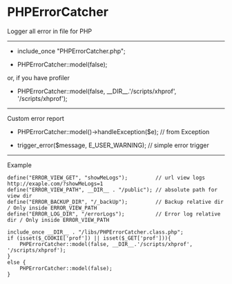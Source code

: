 # PHPErrorCatcher
Logger all error in file for PHP

--------------

 * include_once "PHPErrorCatcher.php";

 * PHPErrorCatcher::model(false);

or, if you have profiler

 * PHPErrorCatcher::model(false, \_\_DIR\_\_.'/scripts/xhprof', '/scripts/xhprof');


--------------

Custom error report

 * PHPErrorCatcher::model()->handleException($e);   // from Exception
 
 * trigger_error($message, E_USER_WARNING);         // simple error trigger
 
-------------

Example

    define("ERROR_VIEW_GET", "showMeLogs");         // url view logs http://exaple.com/?showMeLogs=1
    define("ERROR_VIEW_PATH", __DIR__ . "/public"); // absolute path for view dir
    define("ERROR_BACKUP_DIR", "/_backUp");         // Backup relative dir / Only inside ERROR_VIEW_PATH
    define("ERROR_LOG_DIR", "/errorLogs");          // Error log relative dir / Only inside ERROR_VIEW_PATH
    
    include_once __DIR__ . "/libs/PHPErrorCatcher.class.php";
    if (isset($_COOKIE['prof']) || isset($_GET['prof'])){
        PHPErrorCatcher::model(false, __DIR__.'/scripts/xhprof', '/scripts/xhprof');
    }
    else {
        PHPErrorCatcher::model(false);
    }